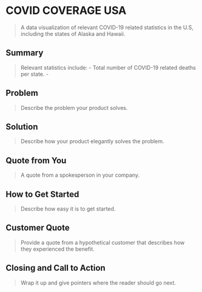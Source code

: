 # COVID COVERAGE USA #
  > A data visualization of relevant COVID-19 related statistics in the U.S, including the states of Alaska and Hawaii.


## Summary ##
  > Relevant statistics include:
    - Total number of COVID-19 related deaths per state.
    - 

## Problem ##
  > Describe the problem your product solves.

## Solution ##
  > Describe how your product elegantly solves the problem.

## Quote from You ##
  > A quote from a spokesperson in your company.

## How to Get Started ##
  > Describe how easy it is to get started.

## Customer Quote ##
  > Provide a quote from a hypothetical customer that describes how they experienced the benefit.

## Closing and Call to Action ##
  > Wrap it up and give pointers where the reader should go next.